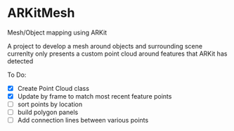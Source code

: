 # ARKitMesh
Mesh/Object mapping using ARKit

A project to develop a mesh around objects and surrounding scene currenlty only presents a custom point cloud around features that ARKit has detected

To Do:
- [x] Create Point Cloud class
- [x] Update by frame to match most recent feature points
- [ ] sort points by location
- [ ] build polygon panels
- [ ] Add connection lines between various points
